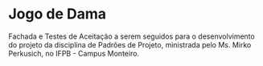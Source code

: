 # Jogo de Dama
Fachada e Testes de Aceitação a serem seguidos para o desenvolvimento do projeto da disciplina de Padrões de Projeto, ministrada pelo Ms. Mirko Perkusich, no IFPB - Campus Monteiro.
